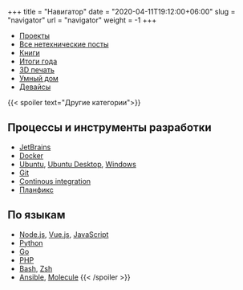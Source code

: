 ﻿+++
title = "Навигатор"
date = "2020-04-11T19:12:00+06:00"
slug = "navigator"
url = "navigator"
weight = -1
+++

- [Проекты](/tags/projects/)
- [Все нетехнические посты](/tags/offtop/)
- [Книги](/tags/книги/)
- [Итоги года](/tags/итоги-года)
- [3D печать](/tags/3d-printer)
- [Умный дом](/tags/smart-home/)
- [Девайсы](/tags/gadgets/)

{{< spoiler text="Другие категории">}}
## Процессы и инструменты разработки
- [JetBrains](/tags/jetbrains/)
- [Docker](/tags/docker/)
- [Ubuntu](/tags/ubuntu/), [Ubuntu Desktop](/tags/ubuntu-desktop/), [Windows](/tags/windows/)
- [Git](/tags/git/)
- [Continous integration](/tags/ci/)
- [Планфикс](/tags/planfix/)

## По языкам
- [Node.js](/tags/nodejs/), [Vue.js](/tags/vue/), [JavaScript](/tags/javascript/)
- [Python](/tags/python)
- [Go](/tags/go/)
- [PHP](/tags/php/)
- [Bash](/tags/bash/), [Zsh](/tags/zsh/)
- [Ansible](/tags/ansible/), [Molecule](/tags/molecule/)
{{< /spoiler >}}

<!--more-->

